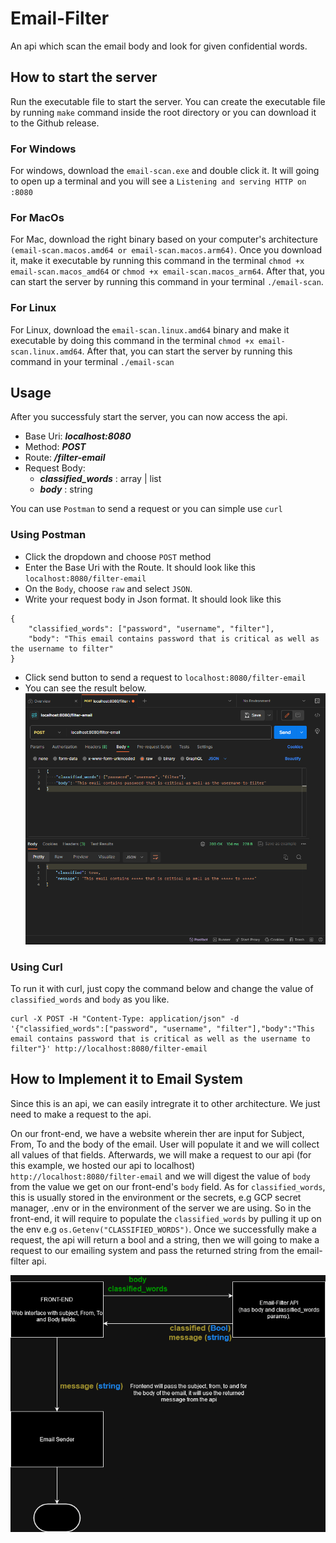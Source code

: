 # Email-Filter

An api which scan the email body and look for given confidential words.

## How to start the server

Run the executable file to start the server. You can create the executable file by running `make` command inside the root directory or you can download it to the Github release.

### For Windows
For windows, download the `email-scan.exe` and double click it. It will going to open up a terminal and you will see a `Listening and serving HTTP on :8080`

### For MacOs
For Mac, download the right binary based on your computer's architecture `(email-scan.macos.amd64 or email-scan.macos.arm64)`. Once you download it, make it executable by running this command in the terminal `chmod +x email-scan.macos_amd64` or `chmod +x email-scan.macos_arm64`. After that, you can start the server by running this command in your terminal `./email-scan`.

### For Linux
For Linux, download the `email-scan.linux.amd64` binary and make it executable by doing this command in the terminal `chmod +x email-scan.linux.amd64`. After that, you can start the server by running this command in your terminal `./email-scan`

## Usage

After you successfuly start the server, you can now access the api.

- Base Uri: _**localhost:8080**_
- Method:  _**POST**_
- Route: _**/filter-email**_
- Request Body:
    - _**classified_words**_ : array | list
    - _**body**_ : string

You can use `Postman` to send a request or you can simple use `curl`

### Using Postman

- Click the dropdown and choose `POST` method
- Enter the Base Uri with the Route. It should look like this `localhost:8080/filter-email`
- On the `Body`, choose `raw` and select `JSON`.
- Write your request body in Json format. It should look like this
```
{
    "classified_words": ["password", "username", "filter"],
    "body": "This email contains password that is critical as well as the username to filter"
}
```
- Click send button to send a request to `localhost:8080/filter-email`
- You can see the result below.
![postman](asset/postman.PNG)

### Using Curl

To run it with curl, just copy the command below and change the value of `classified_words` and `body` as you like.

```
curl -X POST -H "Content-Type: application/json" -d '{"classified_words":["password", "username", "filter"],"body":"This email contains password that is critical as well as the username to filter"}' http://localhost:8080/filter-email
```

## How to Implement it to Email System

Since this is an api, we can easily intregrate it to other architecture. We just need to make a request to the api.

On our front-end, we have a website wherein ther are input for Subject, From, To and the body of the email. User will populate it and we will collect all values of that fields. Afterwards, we will make a request to our api (for this example, we hosted our api to localhost) `http://localhost:8080/filter-email` and we will digest the value of `body` from the value we get on our front-end's `body` field. As for `classified_words`, this is usually stored in the environment or the secrets, e.g GCP secret manager, .env or in the environment of the server we are using. So in the front-end, it will require to populate the `classified_words` by pulling it up on the env e.g `os.Getenv("CLASSIFIED_WORDS")`. Once we successfully make a request, the api will return a bool and a string, then we will going to make a request to our emailing system and pass the returned string from the email-filter api.

![flow](asset/flow.png)